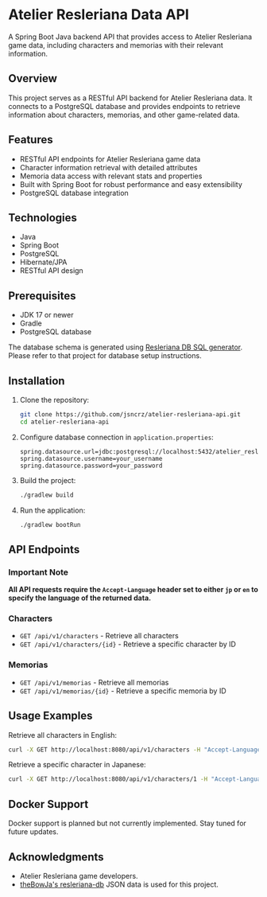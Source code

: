 # Atelier Resleriana Data API

A Spring Boot Java backend API that provides access to Atelier Resleriana game data, including characters and memorias with their relevant information.

## Overview

This project serves as a RESTful API backend for Atelier Resleriana data. It connects to a PostgreSQL database and provides endpoints to retrieve information about characters, memorias, and other game-related data.

## Features

- RESTful API endpoints for Atelier Resleriana game data
- Character information retrieval with detailed attributes
- Memoria data access with relevant stats and properties
- Built with Spring Boot for robust performance and easy extensibility
- PostgreSQL database integration

## Technologies

- Java
- Spring Boot
- PostgreSQL
- Hibernate/JPA
- RESTful API design

## Prerequisites

- JDK 17 or newer
- Gradle
- PostgreSQL database

The database schema is generated using [Resleriana DB SQL generator](https://github.com/jsncrz/resleriana-db-sql-generator). Please refer to that project for database setup instructions.

## Installation

1. Clone the repository:
   ```bash
   git clone https://github.com/jsncrz/atelier-resleriana-api.git
   cd atelier-resleriana-api
   ```

2. Configure database connection in `application.properties`:
   ```properties
   spring.datasource.url=jdbc:postgresql://localhost:5432/atelier_resleriana
   spring.datasource.username=your_username
   spring.datasource.password=your_password
   ```

3. Build the project:
   ```bash
   ./gradlew build
   ```

4. Run the application:
   ```bash
   ./gradlew bootRun
   ```

## API Endpoints
### Important Note
**All API requests require the `Accept-Language` header set to either `jp` or `en` to specify the language of the returned data.**


### Characters

- `GET /api/v1/characters` - Retrieve all characters
- `GET /api/v1/characters/{id}` - Retrieve a specific character by ID

### Memorias

- `GET /api/v1/memorias` - Retrieve all memorias
- `GET /api/v1/memorias/{id}` - Retrieve a specific memoria by ID

## Usage Examples

Retrieve all characters in English:
```bash
curl -X GET http://localhost:8080/api/v1/characters -H "Accept-Language: en"
```

Retrieve a specific character in Japanese:
```bash
curl -X GET http://localhost:8080/api/v1/characters/1 -H "Accept-Language: jp"
```

## Docker Support

Docker support is planned but not currently implemented. Stay tuned for future updates.

## Acknowledgments

- Atelier Resleriana game developers.
- [theBowJa's resleriana-db](https://github.com/theBowja/resleriana-db) JSON data is used for this project. 